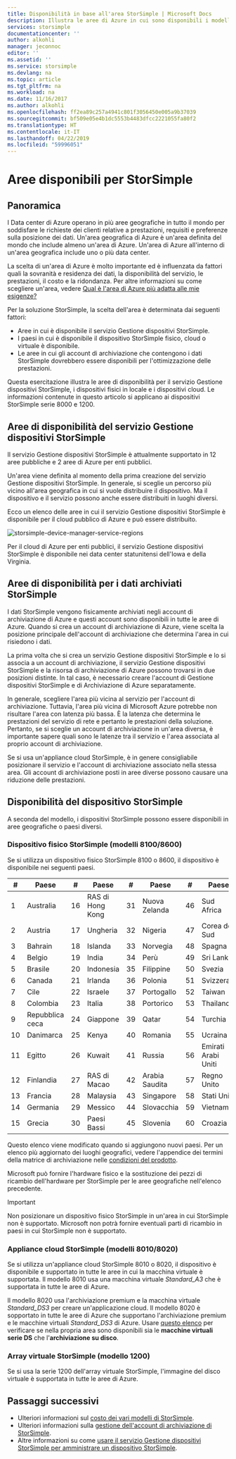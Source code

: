 ```yaml
---
title: Disponibilità in base all'area StorSimple | Microsoft Docs
description: Illustra le aree di Azure in cui sono disponibili i modelli di dispositivo StorSimple.
services: storsimple
documentationcenter: ''
author: alkohli
manager: jeconnoc
editor: ''
ms.assetid: ''
ms.service: storsimple
ms.devlang: na
ms.topic: article
ms.tgt_pltfrm: na
ms.workload: na
ms.date: 11/16/2017
ms.author: alkohli
ms.openlocfilehash: ff2ea89c257a4941c801f3056450e005a9b37039
ms.sourcegitcommit: bf509e05e4b1dc5553b4483dfcc2221055fa80f2
ms.translationtype: HT
ms.contentlocale: it-IT
ms.lasthandoff: 04/22/2019
ms.locfileid: "59996051"
---
```

# <a name="available-regions-for-your-storsimple"></a>Aree disponibili per StorSimple

## <a name="overview"></a>Panoramica

I Data center di Azure operano in più aree geografiche in tutto il mondo per soddisfare le richieste dei clienti relative a prestazioni, requisiti e preferenze sulla posizione dei dati. Un'area geografica di Azure è un'area definita del mondo che include almeno un'area di Azure. Un'area di Azure all'interno di un'area geografica include uno o più data center.

La scelta di un'area di Azure è molto importante ed è influenzata da fattori quali la sovranità e residenza dei dati, la disponibilità del servizio, le prestazioni, il costo e la ridondanza. Per altre informazioni su come scegliere un'area, vedere [Qual è l'area di Azure più adatta alle mie esigenze?](https://azure.microsoft.com/overview/datacenters/how-to-choose/)

Per la soluzione StorSimple, la scelta dell'area è determinata dai seguenti fattori:

- Aree in cui è disponibile il servizio Gestione dispositivi StorSimple.
- I paesi in cui è disponibile il dispositivo StorSimple fisico, cloud o virtuale è disponibile.
- Le aree in cui gli account di archiviazione che contengono i dati StorSimple dovrebbero essere disponibili per l'ottimizzazione delle prestazioni.

Questa esercitazione illustra le aree di disponibilità per il servizio Gestione dispositivi StorSimple, i dispositivi fisici in locale e i dispositivi cloud. Le informazioni contenute in questo articolo si applicano ai dispositivi StorSimple serie 8000 e 1200.

## <a name="region-availability-for-storsimple-device-manager-service"></a>Aree di disponibilità del servizio Gestione dispositivi StorSimple

Il servizio Gestione dispositivi StorSimple è attualmente supportato in 12 aree pubbliche e 2 aree di Azure per enti pubblici.

Un'area viene definita al momento della prima creazione del servizio Gestione dispositivi StorSimple. In generale, si sceglie un percorso più vicino all'area geografica in cui si vuole distribuire il dispositivo. Ma il dispositivo e il servizio possono anche essere distribuiti in luoghi diversi.

Ecco un elenco delle aree in cui il servizio Gestione dispositivi StorSimple è disponibile per il cloud pubblico di Azure e può essere distribuito.

![storsimple-device-manager-service-regions](./media/storsimple-region/storsimple-device-manager-service-regions.png)

Per il cloud di Azure per enti pubblici, il servizio Gestione dispositivi StorSimple è disponibile nei data center statunitensi dell'Iowa e della Virginia.

## <a name="region-availability-for-data-stored-in-storsimple"></a>Aree di disponibilità per i dati archiviati StorSimple

I dati StorSimple vengono fisicamente archiviati negli account di archiviazione di Azure e questi account sono disponibili in tutte le aree di Azure. Quando si crea un account di archiviazione di Azure, viene scelta la posizione principale dell'account di archiviazione che determina l'area in cui risiedono i dati.

La prima volta che si crea un servizio Gestione dispositivi StorSimple e lo si associa a un account di archiviazione, il servizio Gestione dispositivi StorSimple e la risorsa di archiviazione di Azure possono trovarsi in due posizioni distinte. In tal caso, è necessario creare l'account di Gestione dispositivi StorSimple e di Archiviazione di Azure separatamente.

In generale, scegliere l'area più vicina al servizio per l'account di archiviazione. Tuttavia, l'area più vicina di Microsoft Azure potrebbe non risultare l'area con latenza più bassa. È la latenza che determina le prestazioni del servizio di rete e pertanto le prestazioni della soluzione. Pertanto, se si sceglie un account di archiviazione in un'area diversa, è importante sapere quali sono le latenze tra il servizio e l'area associata al proprio account di archiviazione.

Se si usa un'appliance cloud StorSimple, è in genere consigliabile posizionare il servizio e l'account di archiviazione associato nella stessa area. Gli account di archiviazione posti in aree diverse possono causare una riduzione delle prestazioni.

## <a name="availability-of-storsimple-device"></a>Disponibilità del dispositivo StorSimple

A seconda del modello, i dispositivi StorSimple possono essere disponibili in aree geografiche o paesi diversi.

### <a name="storsimple-physical-device-models-81008600"></a>Dispositivo fisico StorSimple (modelli 8100/8600)

Se si utilizza un dispositivo fisico StorSimple 8100 o 8600, il dispositivo è disponibile nei seguenti paesi.

| #  | Paese        | #  | Paese     | #  | Paese      | #  | Paese              |
|----|----------------|----|-------------|----|--------------|----|----------------------|
| 1  | Australia      | 16 | RAS di Hong Kong| 31 | Nuova Zelanda  | 46 | Sud Africa         |
| 2  | Austria        | 17 | Ungheria     | 32 | Nigeria      | 47 | Corea del Sud          |
| 3  | Bahrain        | 18 | Islanda     | 33 | Norvegia       | 48 | Spagna                |
| 4  | Belgio        | 19 | India       | 34 | Perù         | 49 | Sri Lanka            |
| 5  | Brasile         | 20 | Indonesia   | 35 | Filippine  | 50 | Svezia               |
| 6  | Canada         | 21 | Irlanda     | 36 | Polonia       | 51 | Svizzera          |
| 7  | Cile          | 22 | Israele      | 37 | Portogallo     | 52 | Taiwan               |
| 8  | Colombia       | 23 | Italia       | 38 | Portorico  | 53 | Thailandia             |
| 9  | Repubblica ceca | 24 | Giappone       | 39 | Qatar        | 54 | Turchia               |
| 10 | Danimarca        | 25 | Kenya       | 40 | Romania      | 55 | Ucraina              |
| 11 | Egitto          | 26 | Kuwait      | 41 | Russia       | 56 | Emirati Arabi Uniti |
| 12 | Finlandia        | 27 | RAS di Macao   | 42 | Arabia Saudita | 57 | Regno Unito       |
| 13 | Francia         | 28 | Malaysia    | 43 | Singapore    | 58 | Stati Uniti        |
| 14 | Germania        | 29 | Messico      | 44 | Slovacchia     | 59 | Vietnam              |
| 15 | Grecia         | 30 | Paesi Bassi | 45 | Slovenia     | 60 | Croazia              |

Questo elenco viene modificato quando si aggiungono nuovi paesi. Per un elenco più aggiornato dei luoghi geografici, vedere l'appendice dei termini della matrice di archiviazione nelle [condizioni del prodotto](https://www.microsoft.com/en-us/licensing/product-licensing/products).

Microsoft può fornire l'hardware fisico e la sostituzione dei pezzi di ricambio dell'hardware per StorSimple per le aree geografiche nell'elenco precedente.

> [!IMPORTANT]
> Non posizionare un dispositivo fisico StorSimple in un'area in cui StorSimple non è supportato. Microsoft non potrà fornire eventuali parti di ricambio in paesi in cui StorSimple non è supportato.

### <a name="storsimple-cloud-appliance-models-80108020"></a>Appliance cloud StorSimple (modelli 8010/8020)

Se si utilizza un'appliance cloud StorSimple 8010 o 8020, il dispositivo è disponibile e supportato in tutte le aree in cui la macchina virtuale è supportata. Il modello 8010 usa una macchina virtuale _Standard_A3_ che è supportata in tutte le aree di Azure.

Il modello 8020 usa l'archiviazione premium e la macchina virtuale _Standard_DS3_ per creare un'applicazione cloud. Il modello 8020 è sopportato in tutte le aree di Azure che supportano l'archiviazione premium e le macchine virtuali _Standard_DS3_ di Azure. Usare [questo elenco](https://azure.microsoft.com/regions/services/) per verificare se nella propria area sono disponibili sia le **macchine virtuali serie DS** che l'**archiviazione su disco**.

### <a name="storsimple-virtual-array-model-1200"></a>Array virtuale StorSimple (modello 1200)

Se si usa la serie 1200 dell'array virtuale StorSimple, l'immagine del disco virtuale è supportata in tutte le aree di Azure.

## <a name="next-steps"></a>Passaggi successivi

* Ulteriori informazioni sul [costo dei vari modelli di StorSimple](https://azure.microsoft.com/pricing/calculator/#storsimple2).
* Ulteriori informazioni sulla [gestione dell'account di archiviazione di StorSimple](storsimple-8000-manage-storage-accounts.md).
* Altre informazioni su come [usare il servizio Gestione dispositivi StorSimple per amministrare un dispositivo StorSimple](storsimple-8000-manager-service-administration.md).
